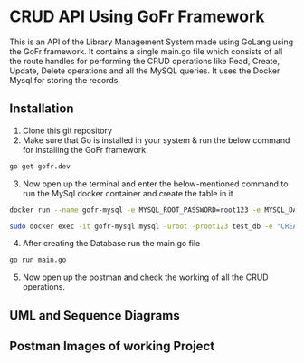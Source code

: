 # CRUD API Using GoFr Framework

This is an API of the Library Management System made using GoLang using the GoFr framework. It contains a single main.go file which consists of all the route handles for performing the CRUD operations like Read, Create, Update, Delete operations and all the MySQL queries. It uses the Docker Mysql for storing the records. 

## Installation
1. Clone this git repository
2. Make sure that Go is installed in your system & run the below command for installing the GoFr framework

```bash
go get gofr.dev
```
3. Now open up the terminal and enter the below-mentioned command to run the MySql docker container and create the table in it
```bash
docker run --name gofr-mysql -e MYSQL_ROOT_PASSWORD=root123 -e MYSQL_DATABASE=test_db -p 3306:3306 -d mysql:8.0.30

sudo docker exec -it gofr-mysql mysql -uroot -proot123 test_db -e "CREATE TABLE customers (id INT AUTO_INCREMENT PRIMARY KEY, bookname VARCHAR(255) NOT NULL,publication VARCHAR(255) NOT NULL,issuername VARCHAR(255) NOT NULL, fine INT NOT NULL);"
```
4. After creating the Database run the main.go file 
```bash
go run main.go
```
5. Now open up the postman and check the working of all the CRUD operations.

## UML and Sequence Diagrams



## Postman Images of working Project




